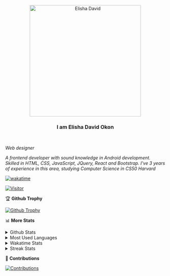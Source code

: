 <p align="center">
<a href="https://TrexCruz.github.io">
  <img width="350px" alt="Elisha David" src="https://trexcruz.github.io/assets/img/IMG_16322090330371971.jpg" /> 
  </a> 
  <h3 align="center">I am Elisha David Okon</h3>
</p>
<br>


*Web designer*

*A frontend developer with sound knowledge in Android development. Skilled in HTML, CSS, JavaScript, JQuery, React and Bootstrap. I've 3 years of experience in this area, studying Computer Science in CS50 Harvard*
 
[![wakatime](https://wakatime.com/badge/user/b9483a71-719d-4404-8b53-87b2905ac1ee.svg)](https://TrexCruz.github.io)

[![Visitor](https://visitor-badge.glitch.me/badge?page_id=TrexCruz)](https:/TrexCruz.github.io)



<p>

🏆 **Github Trophy**
  
<a href="https://TrexCruz.github.io">
<img alt="Github Trophy" src="https://github-profile-trophy.vercel.app/?username=TrexCruz">
</a>
</p>

<p>

📊 **More Stats**
  
<details>
  <summary>Github Stats</summary>
  <br>
  <a href="https://TrexCruz.github.io">
  <img alt="Github Stats" src="https://github-readme-stats.vercel.app/api?username=TrexCruz&show_icons=true&include_all_commits=true&&count_private=true">
</a>
</details> 
<details>
  <summary>Most Used Languages</summary>
  <br>
 <a href="https://TrexCruz.github.io">
<img alt="Most Used Languages" src="https://github-readme-stats.vercel.app/api/top-langs/?username=TrexCruz&layout=compact&include_all_commits=true&&count_private=true&langs_count=20">
</a>
</details>

<details>
  <summary>Wakatime Stats</summary>
  <br>
<a href="https://TrexCruz.github.io">
<img alt="Wakatime Stats" src="https://github-readme-stats.vercel.app/api/wakatime?username=TrexCruz&layout=compact">
</a>
</details>

<details>
  <summary>Streak Stats</summary>
  <br>
<a href="https://TrexCruz.github.io">
<img alt="Streak Stats" src="https://github-readme-streak-stats.herokuapp.com/?user=TrexCruz">
</a>
</p>
</details>


<p>

📜 **Contributions**
  
<a href="https://mrepol742.github.io">
<img alt="Contributions" src="https://activity-graph.herokuapp.com/graph?username=TrexCruz&bg_color=fffff0&color=708090&line=24292e&point=24292e&area=true&hide_border=true">
</a>
</p>

[comment]: <> (Created by Melvin Jones Repol @mrepol742)
[comment]: <> (https://mrepol742.github.io)

